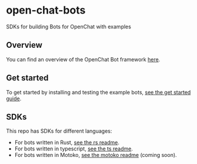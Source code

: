 # open-chat-bots

SDKs for building Bots for OpenChat with examples

## Overview

You can find an overview of the OpenChat Bot framework [here](./OVERVIEW.md).

## Get started

To get started by installing and testing the example bots, [see the get started guide](GETSTARTED.md).

## SDKs

This repo has SDKs for different languages:

- For bots written in Rust, [see the rs readme](./rs/README.md).
- For bots written in typescript, [see the ts readme](./ts/README.md).
- For bots written in Motoko, [see the motoko readme](./motoko/README.md) (coming soon).
